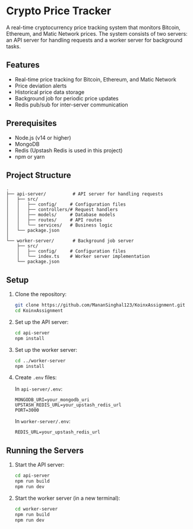# Crypto Price Tracker

A real-time cryptocurrency price tracking system that monitors Bitcoin, Ethereum, and Matic Network prices. The system consists of two servers: an API server for handling requests and a worker server for background tasks.

## Features

- Real-time price tracking for Bitcoin, Ethereum, and Matic Network
- Price deviation alerts
- Historical price data storage
- Background job for periodic price updates
- Redis pub/sub for inter-server communication

## Prerequisites

- Node.js (v14 or higher)
- MongoDB
- Redis (Upstash Redis is used in this project)
- npm or yarn

## Project Structure

```
.
├── api-server/          # API server for handling requests
│   ├── src/
│   │   ├── config/     # Configuration files
│   │   ├── controllers/# Request handlers
│   │   ├── models/     # Database models
│   │   ├── routes/     # API routes
│   │   └── services/   # Business logic
│   └── package.json
│
└── worker-server/       # Background job server
    ├── src/
    │   ├── config/     # Configuration files
    │   └── index.ts    # Worker server implementation
    └── package.json
```

## Setup

1. Clone the repository:
   ```bash
   git clone https://github.com/MananSinghal123/KoinxAssignment.git
   cd KoinxAssignment
   ```

2. Set up the API server:
   ```bash
   cd api-server
   npm install
   ```

3. Set up the worker server:
   ```bash
   cd ../worker-server
   npm install
   ```

4. Create `.env` files:

   In `api-server/.env`:
   ```
   MONGODB_URI=your_mongodb_uri
   UPSTASH_REDIS_URL=your_upstash_redis_url
   PORT=3000
   ```

   In `worker-server/.env`:
   ```
   REDIS_URL=your_upstash_redis_url
   ```

## Running the Servers

1. Start the API server:
   ```bash
   cd api-server
   npm run build
   npm run dev
   ```

2. Start the worker server (in a new terminal):
   ```bash
   cd worker-server
   npm run build
   npm run dev
   ```
